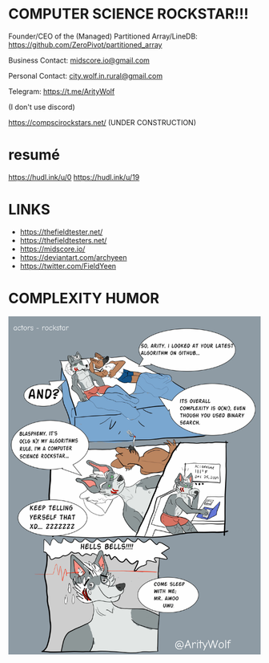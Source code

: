 # COMPUTER SCIENCE ROCKSTAR!!!

Founder/CEO of the (Managed) Partitioned Array/LineDB: https://github.com/ZeroPivot/partitioned_array

Business Contact: midscore.io@gmail.com

Personal Contact: city.wolf.in.rural@gmail.com

Telegram: https://t.me/ArityWolf

(I don't use discord)


https://compscirockstars.net/ (UNDER CONSTRUCTION)


# resumé

https://hudl.ink/u/0
https://hudl.ink/u/19

# LINKS

* https://thefieldtester.net/
* https://thefieldtesters.net/
* https://midscore.io/
* https://deviantart.com/archyeen
* https://twitter.com/FieldYeen

# COMPLEXITY HUMOR

![Computer Science Rockstar](https://raw.githubusercontent.com/ZeroPivot/ZeroPivot/main/rockstar.jpg)



